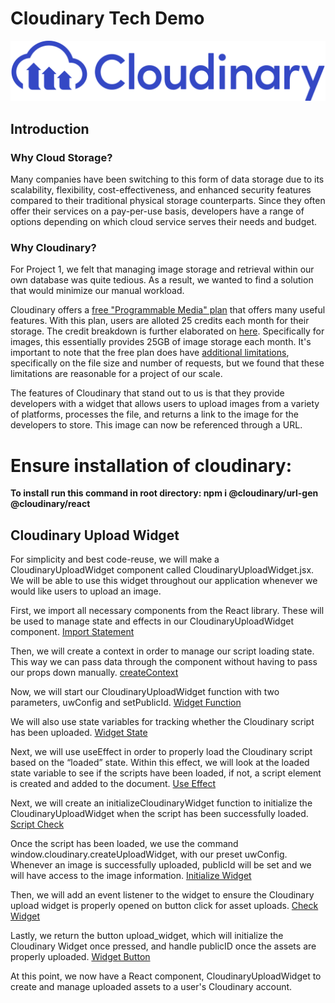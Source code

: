 # Cloudinary Tech Demo
![Cloudinary_Logo](/public/cloudinary-logo.png)

## Introduction
### Why Cloud Storage?
Many companies have been switching to this form of data storage due to its scalability, flexibility, cost-effectiveness, and enhanced security features compared to their traditional physical storage counterparts. Since they often offer their services on a pay-per-use basis, developers have a range of options depending on which cloud service serves their needs and budget.

### Why Cloudinary?
For Project 1, we felt that managing image storage and retrieval within our own database was quite tedious. As a result, we wanted to find a solution that would minimize our manual workload. 

Cloudinary offers a [free "Programmable Media" plan](https://cloudinary.com/pricing) that offers many useful features. With this plan, users are alloted 25 credits each month for their storage. The credit breakdown is further elaborated on [here](https://cloudinary.com/documentation/developer_onboarding_faq_credits). Specifically for images, this essentially provides 25GB of image storage each month. It's important to note that the free plan does have [additional limitations](https://cloudinary.com/pricing/compare-plans), specifically on the file size and number of requests, but we found that these limitations are reasonable for a project of our scale.

The features of Cloudinary that stand out to us is that they provide developers with a widget that allows users to upload images from a variety of platforms, processes the file, and returns a link to the image for the developers to store. This image can now be referenced through a URL.

# Ensure installation of cloudinary: 
 **To install run this command in root directory: npm i @cloudinary/url-gen @cloudinary/react** 

## Cloudinary Upload Widget
For simplicity and best code-reuse, we will make a CloudinaryUploadWidget component called CloudinaryUploadWidget.jsx. We will be able to use this widget throughout our application whenever we would like users to upload an image.

First, we import all necessary components from the React library. These will be used to manage state and effects in our CloudinaryUploadWidget component.
[Import Statement](/public/cloudinary-import.PNG)

Then, we will create a context in order to manage our script loading state. This way we can pass data through the component without having to pass our props down manually.
[createContext](/public/cloudinary-context.PNG)

Now, we will start our CloudinaryUploadWidget function with two parameters, uwConfig and setPublicId.
[Widget Function](/public/cloudinary-config.PNG)

We will also use  state variables for tracking whether the Cloudinary script has been uploaded.
[Widget State](/public/cloudinary-state.PNG)

Next, we will use useEffect in order to properly load the Cloudinary script based on the “loaded” state. Within this effect, we will look at the loaded state variable to see if the scripts have been loaded, if not, a script element is created and added to the document.
[Use Effect](/public/cloudinary-useEffect.PNG)

Next, we will create an initializeCloudinaryWidget function to initialize the CloudinaryUploadWidget when the script has been successfully loaded. 
[Script Check](/public/cloudinary-script.PNG)

Once the script has been loaded, we use the command window.cloudinary.createUploadWidget, with our preset uwConfig. Whenever an image is successfully uploaded, publicId will be set and we will have access to the image information.
[Initialize Widget](/public/cloudinary-init.PNG)

Then, we will add an event listener to the widget to ensure the Cloudinary upload widget is properly opened on button click for asset uploads.
[Check Widget](/public/cloudinary-check.PNG)

Lastly, we return the button upload_widget, which will initialize the Cloudinary Widget once pressed, and handle publicID once the assets are properly uploaded.
[Widget Button](/public/cloudinary-button.PNG)

At this point, we now have a React component, CloudinaryUploadWidget to create and manage uploaded assets to a user's Cloudinary account.

